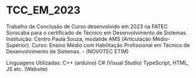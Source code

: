 # TCC_EM_2023
Trabalho de Conclusão de Curso desenvolvido em 2023 na FATEC Sorocaba para o certificado de Técnico em Desenvolvimento de Sistemas.
Instituição: Centro Paula Souza, modalide AMS (Articulação Médio-Superior).
Curso: Ensino Médio com Habilitação Profissional em Técnico de Desenvolvimento de Sistemas. - (NOVOTEC ETIM)

Linguagens Utilizadas:
C++ (arduino)
C# (Visual Studio)
TypeScript, HTML, JS etc. (Website)
